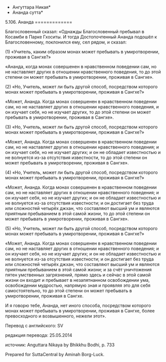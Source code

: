 * Ангуттара Никая*
* Ананда сутта*

5\.106\. Ананда
\=\=\=\=\=\=\=\=\=\=\=\=\=

Благословенный сказал: «Однажды Благословенный пребывал в Косамби в Парке Гхоситы\. И тогда Достопочтенный Ананда подошёл к Благословенному, поклонился ему, сел рядом, и сказал:

\(1\) «Учитель, каким образом монах может пребывать в умиротворении, проживая в Сангхе?»

«Ананда, когда монах совершенен в нравственном поведении сам, но не наставляет других в отношении нравственного поведения, то до этой степени он может пребывать в умиротворении, проживая в Сангхе»\.

\(2\) «Но, Учитель, может ли быть другой способ, посредством которого монах может пребывать в умиротворении, проживая в Сангхе?»

«Может, Ананда\. Когда монах совершенен в нравственном поведении сам, но не наставляет других в отношении нравственного поведения, и он изучает себя, но не изучает других, то до этой степени он может пребывать в умиротворении, проживая в Сангхе»\.

\(3\) «Но, Учитель, может ли быть другой способ, посредством которого монах может пребывать в умиротворении, проживая в Сангхе?»

«Может, Ананда\. Когда монах совершенен в нравственном поведении сам, но не наставляет других в отношении нравственного поведения; и он изучает себя, но не изучает других; и он не обладает известностью и не волнуется из\-за отсутствия известности, то до этой степени он может пребывать в умиротворении, проживая в Сангхе»\.

\(4\) «Но, Учитель, может ли быть другой способ, посредством которого монах может пребывать в умиротворении, проживая в Сангхе?»

«Может, Ананда\. Когда монах совершенен в нравственном поведении сам, но не наставляет других в отношении нравственного поведения; и он изучает себя, но не изучает других; и он не обладает известностью и не волнуется из\-за отсутствия известности; и он достигает без труда или сложностей четырёх джхан, что составляют высший ум и являются приятным пребыванием в этой самой жизни, то до этой степени он может пребывать в умиротворении, проживая в Сангхе»\.

\(5\) «Но, Учитель, может ли быть другой способ, посредством которого монах может пребывать в умиротворении, проживая в Сангхе?»

«Может, Ананда\. Когда монах совершенен в нравственном поведении сам, но не наставляет других в отношении нравственного поведения; и он изучает себя, но не изучает других; и он не обладает известностью и не волнуется из\-за отсутствия известности; и он достигает без труда или сложностей четырёх джхан, что составляют высший ум и являются приятным пребыванием в этой самой жизни; и за счёт уничтожения пятен умственных загрязнений, прямо здесь и сейчас в этой самой жизни он входит и пребывает в незапятнанном освобождении ума, освобождении мудростью, напрямую зная и проявляя это для себя самостоятельно, то до этой степени он может пребывать в умиротворении, проживая в Сангхе\.

И я говорю тебе, Ананда, нет иного способа, посредством которого монах может пребывать в умиротворении, проживая в Сангхе, более превосходного и возвышенного, нежели этот»\.

Перевод с английского: SV

редакция перевода: 25\.05\.2014

источник: Anguttara Nikaya by Bhikkhu Bodhi, p\. 733

Prepared for SuttaCentral by Aminah Borg\-Luck\.